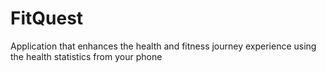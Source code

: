 # FitQuest
Application that enhances the health and fitness journey experience using the health statistics from your phone
